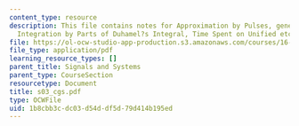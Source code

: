 ```yaml
---
content_type: resource
description: This file contains notes for Approximation by Pulses, general response,
  Integration by Parts of Duhamel?s Integral, Time Spent on Unified etc.
file: https://ol-ocw-studio-app-production.s3.amazonaws.com/courses/16-01-unified-engineering-i-ii-iii-iv-fall-2005-spring-2006/1b8cbb3cdc03d54ddf5d79d414b195ed_s03_cgs.pdf
file_type: application/pdf
learning_resource_types: []
parent_title: Signals and Systems
parent_type: CourseSection
resourcetype: Document
title: s03_cgs.pdf
type: OCWFile
uid: 1b8cbb3c-dc03-d54d-df5d-79d414b195ed
---
```

